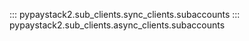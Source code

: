 ::: pypaystack2.sub_clients.sync_clients.subaccounts
::: pypaystack2.sub_clients.async_clients.subaccounts
